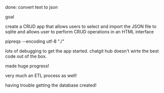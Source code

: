 done: convert text to json


goal 

create a CRUD app that allows users to select and import the JSON file to sqlite
and allows user to perform CRUD operations in an HTML interface

pipreqs --encoding utf-8 "./"

lots of debugging to get the app started. chatgit hub doesn't wirte the best code out of the box.

made huge progress!

very much an ETL process as well!

having trouble getting the database created!

